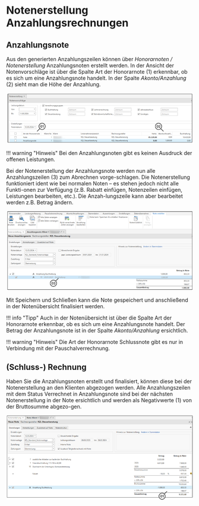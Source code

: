 # Notenerstellung Anzahlungsrechnungen

## 	Anzahlungsnote
Aus den generierten Anzahlungszeilen können über *Honorarnoten / Notenerstellung* Anzahlungsnoten erstellt werden. In der Ansicht der Notenvorschläge ist über die Spalte Art der Honorarnote (1) erkennbar, ob es sich um eine Anzahlungsnote handelt. In der Spalte *Akonto/Anzahlung* (2) sieht man die Höhe der Anzahlung.

![](<img/image9.png>)
 

!!! warning "Hinweis"
    Bei den Anzahlungsnoten gibt es keinen Ausdruck der offenen Leistungen.

Bei der Notenerstellung der Anzahlungsnote werden nun alle Anzahlungszeilen (3) zum Abrechnen vorge-schlagen. Die Notenerstellung funktioniert ident wie bei normalen Noten – es stehen jedoch nicht alle Funkti-onen zur Verfügung (z.B. Rabatt einfügen, Notenzeilen einfügen, Leistungen bearbeiten, etc.). Die Anzah-lungszeile kann aber bearbeitet werden z.B. Betrag ändern.

![](<img/image10.png>)
 
Mit Speichern und Schließen kann die Note gespeichert und anschließend in der Notenübersicht finalisiert werden.

!!! info "Tipp"
    Auch in der Notenübersicht ist über die Spalte Art der Honorarnote erkennbar, ob es sich um eine Anzahlungsnote handelt. Der Betrag der Anzahlungsnote ist in der Spalte *Akonto/Anzahlung* ersichtlich.

!!! warning "Hinweis"
    Die Art der Honorarnote Schlussnote gibt es nur in Verbindung mit der Pauschalverrechnung.

##	(Schluss-) Rechnung
Haben Sie die Anzahlungsnoten erstellt und finalisiert, können diese bei der Notenerstellung an den Klienten abgezogen werden. Alle Anzahlungszeilen mit dem Status Verrechnet in Anzahlungsnote sind bei der nächsten Notenerstellung in der Note ersichtlich und werden als Negativwerte (1) von der Bruttosumme abgezo-gen.

![](<img/image11.png>)
 


